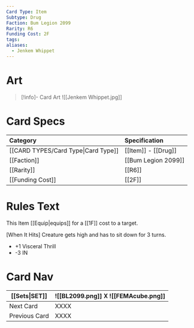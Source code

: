 ```yaml
---
Card Type: Item
Subtype: Drug
Faction: Bum Legion 2099
Rarity: R6
Funding Cost: 2F
tags: 
aliases:
  - Jenkem Whippet
---
```

# Art

> [!info]- Card Art
> ![[Jenkem Whippet.jpg]]

# Card Specs

| Category | Specification| 
| :--- | :--- |
| [[CARD TYPES/Card Type\|Card Type]] | [[Item]] - [[Drug]] |  
| [[Faction]] | [[Bum Legion 2099]] | 
| [[Rarity]] | [[R6]] |  
| [[Funding Cost]] | [[2F]] |  

# Rules Text

This Item [[Equip|equips]] for a [[1F]] cost to a target.  

[When It Hits] 
  Creature gets high and has to sit down for 3 turns.
- +1 Visceral Thrill 
- -3 IN

# Card Nav

| [[Sets\|SET]] |  ![[BL2099.png]] 𐌢 ![[FEMAcube.png]] |
| --- | --- |  
| Next Card | XXXX |  
| Previous Card | XXXX |  

